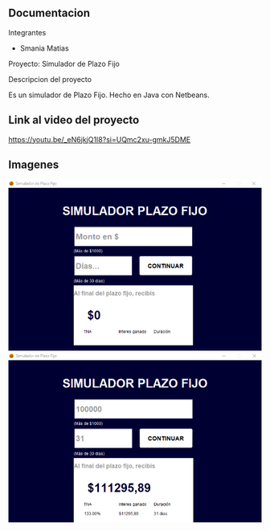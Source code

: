 Documentacion
----------------------------

Integrantes

- Smania Matias


Proyecto: Simulador de Plazo Fijo

Descripcion del proyecto

Es un simulador de Plazo Fijo. Hecho en Java con Netbeans.


Link al video del proyecto
----------------------------

https://youtu.be/_eN6jkjQ1I8?si=UQmc2xu-gmkJ5DME


Imagenes
----------------------------
![](https://github.com/SmaniaMatias20/SimuladorPlazoFijo/blob/master/src/images/image.png)
![](https://github.com/SmaniaMatias20/SimuladorPlazoFijo/blob/master/src/images/image-1.png)
